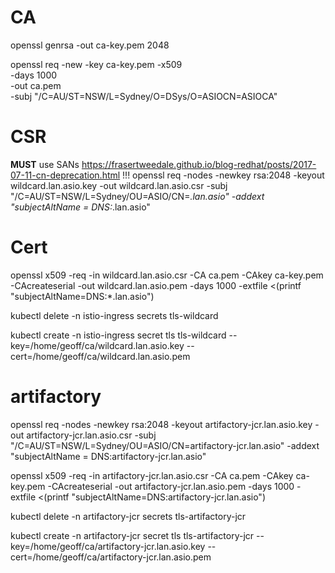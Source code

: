 # CA

openssl genrsa -out ca-key.pem 2048

openssl req -new -key ca-key.pem -x509 \
  -days 1000 \
  -out ca.pem \
  -subj "/C=AU/ST=NSW/L=Sydney/O=DSys/O=ASIOCN=ASIOCA"

# CSR 
**MUST** use SANs https://frasertweedale.github.io/blog-redhat/posts/2017-07-11-cn-deprecation.html !!!
openssl req -nodes -newkey rsa:2048 -keyout wildcard.lan.asio.key -out wildcard.lan.asio.csr -subj "/C=AU/ST=NSW/L=Sydney/OU=ASIO/CN=*.lan.asio" -addext "subjectAltName = DNS:*.lan.asio"

# Cert
openssl x509 -req -in wildcard.lan.asio.csr -CA ca.pem -CAkey ca-key.pem -CAcreateserial -out wildcard.lan.asio.pem -days 1000 -extfile <(printf "subjectAltName=DNS:*.lan.asio")

kubectl delete -n istio-ingress secrets tls-wildcard

kubectl create -n istio-ingress secret tls tls-wildcard   --key=/home/geoff/ca/wildcard.lan.asio.key   --cert=/home/geoff/ca/wildcard.lan.asio.pem

# artifactory
openssl req -nodes -newkey rsa:2048 -keyout artifactory-jcr.lan.asio.key -out artifactory-jcr.lan.asio.csr -subj "/C=AU/ST=NSW/L=Sydney/OU=ASIO/CN=artifactory-jcr.lan.asio" -addext "subjectAltName = DNS:artifactory-jcr.lan.asio"

openssl x509 -req -in artifactory-jcr.lan.asio.csr -CA ca.pem -CAkey ca-key.pem -CAcreateserial -out artifactory-jcr.lan.asio.pem -days 1000 -extfile <(printf "subjectAltName=DNS:artifactory-jcr.lan.asio")

kubectl delete -n artifactory-jcr secrets tls-artifactory-jcr

kubectl create -n artifactory-jcr secret tls tls-artifactory-jcr   --key=/home/geoff/ca/artifactory-jcr.lan.asio.key   --cert=/home/geoff/ca/artifactory-jcr.lan.asio.pem

